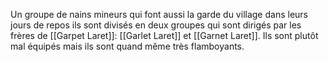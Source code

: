 Un groupe de nains mineurs qui font aussi la garde du village dans leurs jours de repos ils sont divisés en deux groupes qui sont dirigés par les frères de [[Garpet Laret]]: [[Garlet Laret]] et [[Garnet Laret]]. 
Ils sont plutôt mal équipés mais ils sont quand même très flamboyants.